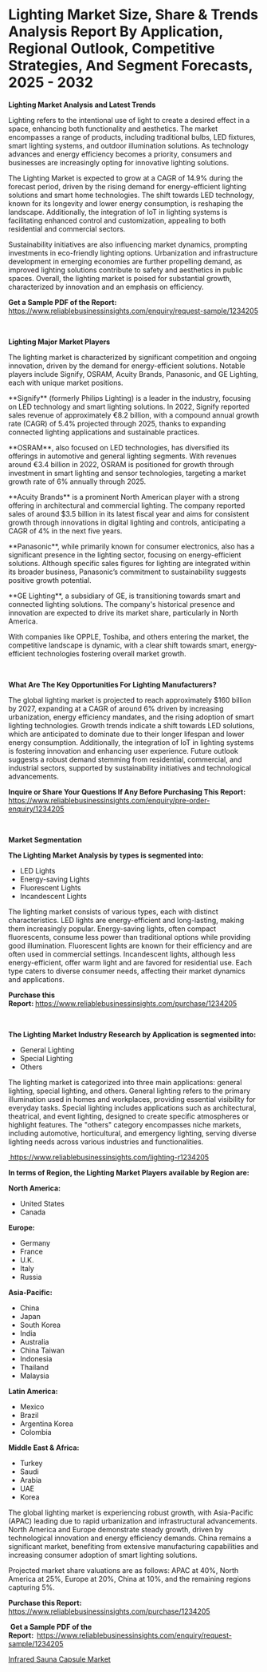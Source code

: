 <p><h1>Lighting Market Size, Share & Trends Analysis Report By Application, Regional Outlook, Competitive Strategies, And Segment Forecasts, 2025 - 2032</h1></p><p><strong>Lighting Market Analysis and Latest Trends</strong></p>
<p><p>Lighting refers to the intentional use of light to create a desired effect in a space, enhancing both functionality and aesthetics. The market encompasses a range of products, including traditional bulbs, LED fixtures, smart lighting systems, and outdoor illumination solutions. As technology advances and energy efficiency becomes a priority, consumers and businesses are increasingly opting for innovative lighting solutions.</p><p>The Lighting Market is expected to grow at a CAGR of 14.9% during the forecast period, driven by the rising demand for energy-efficient lighting solutions and smart home technologies. The shift towards LED technology, known for its longevity and lower energy consumption, is reshaping the landscape. Additionally, the integration of IoT in lighting systems is facilitating enhanced control and customization, appealing to both residential and commercial sectors.</p><p>Sustainability initiatives are also influencing market dynamics, prompting investments in eco-friendly lighting options. Urbanization and infrastructure development in emerging economies are further propelling demand, as improved lighting solutions contribute to safety and aesthetics in public spaces. Overall, the lighting market is poised for substantial growth, characterized by innovation and an emphasis on efficiency.</p></p>
<p><strong>Get a Sample PDF of the Report:&nbsp;</strong> <a href="https://www.reliablebusinessinsights.com/enquiry/request-sample/1234205?utm_campaign=2286&utm_medium=2&utm_source=Github&utm_content=ia&utm_term=09022025&utm_id=lighting">https://www.reliablebusinessinsights.com/enquiry/request-sample/1234205</a></p>
<p>&nbsp;</p>
<p><strong>Lighting Major Market Players</strong></p>
<p><p>The lighting market is characterized by significant competition and ongoing innovation, driven by the demand for energy-efficient solutions. Notable players include Signify, OSRAM, Acuity Brands, Panasonic, and GE Lighting, each with unique market positions.</p><p>**Signify** (formerly Philips Lighting) is a leader in the industry, focusing on LED technology and smart lighting solutions. In 2022, Signify reported sales revenue of approximately €8.2 billion, with a compound annual growth rate (CAGR) of 5.4% projected through 2025, thanks to expanding connected lighting applications and sustainable practices.</p><p>**OSRAM**, also focused on LED technologies, has diversified its offerings in automotive and general lighting segments. With revenues around €3.4 billion in 2022, OSRAM is positioned for growth through investment in smart lighting and sensor technologies, targeting a market growth rate of 6% annually through 2025.</p><p>**Acuity Brands** is a prominent North American player with a strong offering in architectural and commercial lighting. The company reported sales of around $3.5 billion in its latest fiscal year and aims for consistent growth through innovations in digital lighting and controls, anticipating a CAGR of 4% in the next five years.</p><p>**Panasonic**, while primarily known for consumer electronics, also has a significant presence in the lighting sector, focusing on energy-efficient solutions. Although specific sales figures for lighting are integrated within its broader business, Panasonic’s commitment to sustainability suggests positive growth potential.</p><p>**GE Lighting**, a subsidiary of GE, is transitioning towards smart and connected lighting solutions. The company's historical presence and innovation are expected to drive its market share, particularly in North America.</p><p>With companies like OPPLE, Toshiba, and others entering the market, the competitive landscape is dynamic, with a clear shift towards smart, energy-efficient technologies fostering overall market growth.</p></p>
<p>&nbsp;</p>
<p><strong>What Are The Key Opportunities For Lighting Manufacturers?</strong></p>
<p><p>The global lighting market is projected to reach approximately $160 billion by 2027, expanding at a CAGR of around 6% driven by increasing urbanization, energy efficiency mandates, and the rising adoption of smart lighting technologies. Growth trends indicate a shift towards LED solutions, which are anticipated to dominate due to their longer lifespan and lower energy consumption. Additionally, the integration of IoT in lighting systems is fostering innovation and enhancing user experience. Future outlook suggests a robust demand stemming from residential, commercial, and industrial sectors, supported by sustainability initiatives and technological advancements.</p></p>
<p><strong>Inquire or Share Your Questions If Any Before Purchasing This Report:</strong> <a href="https://www.reliablebusinessinsights.com/enquiry/pre-order-enquiry/1234205?utm_campaign=2286&utm_medium=2&utm_source=Github&utm_content=ia&utm_term=09022025&utm_id=lighting">https://www.reliablebusinessinsights.com/enquiry/pre-order-enquiry/1234205</a></p>
<p>&nbsp;</p>
<p><strong>Market Segmentation</strong></p>
<p><strong>The Lighting Market Analysis by types is segmented into:</strong></p>
<p><ul><li>LED Lights</li><li>Energy-saving Lights</li><li>Fluorescent Lights</li><li>Incandescent Lights</li></ul></p>
<p><p>The lighting market consists of various types, each with distinct characteristics. LED lights are energy-efficient and long-lasting, making them increasingly popular. Energy-saving lights, often compact fluorescents, consume less power than traditional options while providing good illumination. Fluorescent lights are known for their efficiency and are often used in commercial settings. Incandescent lights, although less energy-efficient, offer warm light and are favored for residential use. Each type caters to diverse consumer needs, affecting their market dynamics and applications.</p></p>
<p><strong>Purchase this Report:&nbsp;</strong><a href="https://www.reliablebusinessinsights.com/purchase/1234205?utm_campaign=2286&utm_medium=2&utm_source=Github&utm_content=ia&utm_term=09022025&utm_id=lighting">https://www.reliablebusinessinsights.com/purchase/1234205</a></p>
<p>&nbsp;</p>
<p><strong>The Lighting Market Industry Research by Application is segmented into:</strong></p>
<p><ul><li>General Lighting</li><li>Special Lighting</li><li>Others</li></ul></p>
<p><p>The lighting market is categorized into three main applications: general lighting, special lighting, and others. General lighting refers to the primary illumination used in homes and workplaces, providing essential visibility for everyday tasks. Special lighting includes applications such as architectural, theatrical, and event lighting, designed to create specific atmospheres or highlight features. The "others" category encompasses niche markets, including automotive, horticultural, and emergency lighting, serving diverse lighting needs across various industries and functionalities.</p></p>
<p><a href="https://www.reliablebusinessinsights.com/lighting-r1234205?utm_campaign=2286&utm_medium=2&utm_source=Github&utm_content=ia&utm_term=09022025&utm_id=lighting">&nbsp;https://www.reliablebusinessinsights.com/lighting-r1234205</a></p>
<p><strong>In terms of Region, the Lighting Market Players available by Region are:</strong></p>
<p>
    <p> <strong> North America: </strong>
        <ul>
            <li>United States</li>
            <li>Canada</li>
        </ul>
        </p> 
    <p> <strong> Europe: </strong>
        <ul>
            <li>Germany</li>
            <li>France</li>
            <li>U.K.</li>
            <li>Italy</li>
            <li>Russia</li>
        </ul>
        </p> 
    <p> <strong> Asia-Pacific: </strong>
        <ul>
            <li>China</li>
            <li>Japan</li>
            <li>South Korea</li>
            <li>India</li>
            <li>Australia</li>
            <li>China Taiwan</li>
            <li>Indonesia</li>
            <li>Thailand</li>
            <li>Malaysia</li>
        </ul>
        </p> 
    <p> <strong> Latin America: </strong>
        <ul>
            <li>Mexico</li>
            <li>Brazil</li>
            <li>Argentina Korea</li>
            <li>Colombia</li>
        </ul>
        </p> 
    <p> <strong> Middle East & Africa: </strong>
        <ul>
            <li>Turkey</li>
            <li>Saudi</li>
            <li>Arabia</li>
            <li>UAE</li>
            <li>Korea</li>
        </ul>
    </p>
    </p>
<p><p>The global lighting market is experiencing robust growth, with Asia-Pacific (APAC) leading due to rapid urbanization and infrastructural advancements. North America and Europe demonstrate steady growth, driven by technological innovation and energy efficiency demands. China remains a significant market, benefiting from extensive manufacturing capabilities and increasing consumer adoption of smart lighting solutions. </p><p>Projected market share valuations are as follows: APAC at 40%, North America at 25%, Europe at 20%, China at 10%, and the remaining regions capturing 5%.</p></p>
<p><strong>Purchase this Report: </strong><a href="https://www.reliablebusinessinsights.com/purchase/1234205?utm_campaign=2286&utm_medium=2&utm_source=Github&utm_content=ia&utm_term=09022025&utm_id=lighting">https://www.reliablebusinessinsights.com/purchase/1234205</a></p>
<p>&nbsp;<strong>Get a Sample PDF of the Report:&nbsp;&nbsp;</strong><a href="https://www.reliablebusinessinsights.com/enquiry/request-sample/1234205?utm_campaign=2286&utm_medium=2&utm_source=Github&utm_content=ia&utm_term=09022025&utm_id=lighting">https://www.reliablebusinessinsights.com/enquiry/request-sample/1234205</a></p>
<p><strong></strong></p>
<p><p><a href="https://github.com/triattwood9919/Market-Research-Report-List-1/blob/main/infrared-sauna-capsule-market.md?utm_campaign=2286&utm_medium=2&utm_source=Github&utm_content=ia&utm_term=09022025&utm_id=lighting">Infrared Sauna Capsule Market</a></p></p>
